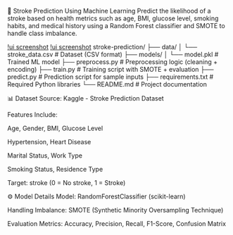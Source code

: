 🧠 Stroke Prediction Using Machine Learning
Predict the likelihood of a stroke based on health metrics such as age, BMI, glucose level, smoking habits, and medical history using a Random Forest classifier and SMOTE to handle class imbalance.


[!ui screenshot](assets/Screenshot_3-7-2025_144231_localhost.jpeg)
[!ui screenshot](assets/image.png)
stroke-prediction/
├── data/
│   └── stroke_data.csv           # Dataset (CSV format)
├── models/
│   └── model.pkl                 # Trained ML model
├── preprocess.py                 # Preprocessing logic (cleaning + encoding)
├── train.py                      # Training script with SMOTE + evaluation
├── predict.py                    # Prediction script for sample inputs
├── requirements.txt              # Required Python libraries
└── README.md                     # Project documentation


📊 Dataset
Source: Kaggle - Stroke Prediction Dataset

Features Include:

Age, Gender, BMI, Glucose Level

Hypertension, Heart Disease

Marital Status, Work Type

Smoking Status, Residence Type

Target: stroke (0 = No stroke, 1 = Stroke)

⚙️ Model Details
Model: RandomForestClassifier (scikit-learn)

Handling Imbalance: SMOTE (Synthetic Minority Oversampling Technique)

Evaluation Metrics: Accuracy, Precision, Recall, F1-Score, Confusion Matrix